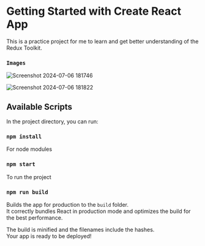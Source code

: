 # Getting Started with Create React App

This is a practice project for me to learn and get better understanding of the Redux Toolkit.

### `Images`
![Screenshot 2024-07-06 181746](https://github.com/mnomandev/Redux_Advance_Practice/assets/117749981/8169f4cc-1908-4646-b9d3-144ffe47be25)

![Screenshot 2024-07-06 181822](https://github.com/mnomandev/Redux_Advance_Practice/assets/117749981/5bd543e4-22bc-4cb0-9e1e-c45441d209a6)
## Available Scripts

In the project directory, you can run:

### `npm install`
For node modules

### `npm start`
To run the project


### `npm run build`

Builds the app for production to the `build` folder.\
It correctly bundles React in production mode and optimizes the build for the best performance.

The build is minified and the filenames include the hashes.\
Your app is ready to be deployed!


